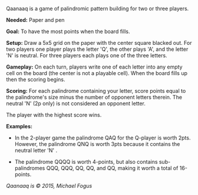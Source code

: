 Qaanaaq is a game of palindromic pattern building for two or three players.

**Needed:** Paper and pen

**Goal:** To have the most points when the board fills.

**Setup:** Draw a 5x5 grid on the paper with the center square blacked out. For two players one player plays the letter 'Q', the other plays 'A', and the letter 'N' is neutral. For three players each plays one of the three letters.

**Gameplay:** On each turn, players write one of each letter into any empty cell on the board (the center is not a playable cell). When the board fills up then the scoring begins. 

**Scoring:** For each palindrome containing your letter, score points equal to the palindrome's size minus the number of opponent letters therein. The neutral 'N' (2p only) is not considered an opponent letter.

The player with the highest score wins.

**Examples:** 

* In the 2-player game the palindrome QAQ for the Q-player is worth 2pts. However, the palindrome QNQ is worth 3pts because it contains the neutral letter 'N' .

* The palindrome QQQQ is worth 4-points, but also contains sub-palindromes QQQ, QQQ, QQ, QQ, and QQ, making it worth a total of 16-points.

*Qaanaaq is © 2015, Michael Fogus*


